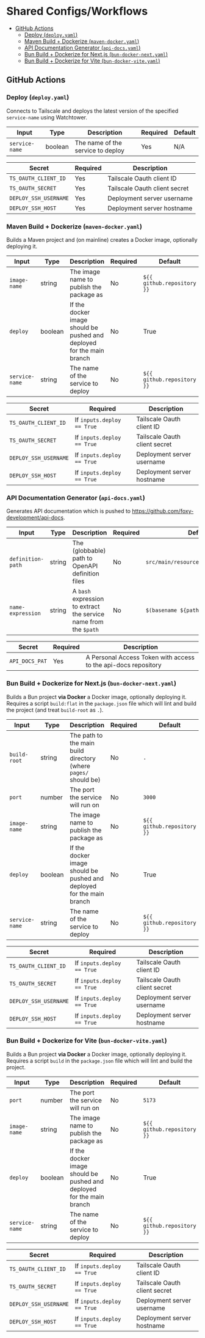 # Shared Configs/Workflows

- [GitHub Actions](#github-actions)
  - [Deploy (`deploy.yaml`)](#deploy-deployyaml)
  - [Maven Build + Dockerize (`maven-docker.yaml`)](#maven-build--dockerize-maven-dockeryaml)
  - [API Documentation Generator (`api-docs.yaml`)](#api-documentation-generator-api-docsyaml)
  - [Bun Build + Dockerize for Next.js (`bun-docker-next.yaml`)](#bun-build--dockerize-for-nextjs-bun-docker-nextyaml)
  - [Bun Build + Dockerize for Vite (`bun-docker-vite.yaml`)](#bun-build--dockerize-for-vite-bun-docker-viteyaml)

## GitHub Actions

### Deploy (`deploy.yaml`)

Connects to Tailscale and deploys the latest version of the specified `service-name` using
Watchtower.

| Input          | Type    | Description                       | Required | Default |
| -------------- | ------- | --------------------------------- | -------- | ------- |
| `service-name` | boolean | The name of the service to deploy | Yes      | N/A     |

| Secret                | Required | Description                   |
| --------------------- | -------- | ----------------------------- |
| `TS_OAUTH_CLIENT_ID`  | Yes      | Tailscale Oauth client ID     |
| `TS_OAUTH_SECRET`     | Yes      | Tailscale Oauth client secret |
| `DEPLOY_SSH_USERNAME` | Yes      | Deployment server username    |
| `DEPLOY_SSH_HOST`     | Yes      | Deployment server hostname    |

### Maven Build + Dockerize (`maven-docker.yaml`)

Builds a Maven project and (on mainline) creates a Docker image, optionally deploying it.

| Input          | Type    | Description                                                           | Required | Default                    |
| -------------- | ------- | --------------------------------------------------------------------- | -------- | -------------------------- |
| `image-name`   | string  | The image name to publish the package as                              | No       | `${{ github.repository }}` |
| `deploy`       | boolean | If the docker image should be pushed and deployed for the main branch | No       | True                       |
| `service-name` | string  | The name of the service to deploy                                     | No       | `${{ github.repository }}` |

| Secret                | Required                   | Description                   |
| --------------------- | -------------------------- | ----------------------------- |
| `TS_OAUTH_CLIENT_ID`  | If `inputs.deploy == True` | Tailscale Oauth client ID     |
| `TS_OAUTH_SECRET`     | If `inputs.deploy == True` | Tailscale Oauth client secret |
| `DEPLOY_SSH_USERNAME` | If `inputs.deploy == True` | Deployment server username    |
| `DEPLOY_SSH_HOST`     | If `inputs.deploy == True` | Deployment server hostname    |

### API Documentation Generator (`api-docs.yaml`)

Generates API documentation which is pushed to https://github.com/foxy-development/api-docs.

| Input             | Type   | Description                                                      | Required | Default                              |
| ----------------- | ------ | ---------------------------------------------------------------- | -------- | ------------------------------------ |
| `definition-path` | string | The (globbable) path to OpenAPI definition files                 | No       | `src/main/resources/api/**/api.yaml` |
| `name-expression` | string | A `bash` expression to extract the service name from the `$path` | No       | `$(basename ${path%/api.yaml})`      |

| Secret         | Required | Description                                                    |
| -------------- | -------- | -------------------------------------------------------------- |
| `API_DOCS_PAT` | Yes      | A Personal Access Token with access to the api-docs repository |

### Bun Build + Dockerize for Next.js (`bun-docker-next.yaml`)

Builds a Bun project **via Docker** a Docker image, optionally deploying it. Requires a script
`build:flat` in the `package.json` file which will lint and build the project (and treat
`build-root` as `.`).

| Input          | Type    | Description                                                           | Required | Default                    |
| -------------- | ------- | --------------------------------------------------------------------- | -------- | -------------------------- |
| `build-root`   | string  | The path to the main build directory (where `pages/` should be)       | No       | `.`                        |
| `port`         | number  | The port the service will run on                                      | No       | `3000`                     |
| `image-name`   | string  | The image name to publish the package as                              | No       | `${{ github.repository }}` |
| `deploy`       | boolean | If the docker image should be pushed and deployed for the main branch | No       | True                       |
| `service-name` | string  | The name of the service to deploy                                     | No       | `${{ github.repository }}` |

| Secret                | Required                   | Description                   |
| --------------------- | -------------------------- | ----------------------------- |
| `TS_OAUTH_CLIENT_ID`  | If `inputs.deploy == True` | Tailscale Oauth client ID     |
| `TS_OAUTH_SECRET`     | If `inputs.deploy == True` | Tailscale Oauth client secret |
| `DEPLOY_SSH_USERNAME` | If `inputs.deploy == True` | Deployment server username    |
| `DEPLOY_SSH_HOST`     | If `inputs.deploy == True` | Deployment server hostname    |

### Bun Build + Dockerize for Vite (`bun-docker-vite.yaml`)

Builds a Bun project **via Docker** a Docker image, optionally deploying it. Requires a script
`build` in the `package.json` file which will lint and build the project.

| Input          | Type    | Description                                                           | Required | Default                    |
| -------------- | ------- | --------------------------------------------------------------------- | -------- | -------------------------- |
| `port`         | number  | The port the service will run on                                      | No       | `5173`                     |
| `image-name`   | string  | The image name to publish the package as                              | No       | `${{ github.repository }}` |
| `deploy`       | boolean | If the docker image should be pushed and deployed for the main branch | No       | True                       |
| `service-name` | string  | The name of the service to deploy                                     | No       | `${{ github.repository }}` |

| Secret                | Required                   | Description                   |
| --------------------- | -------------------------- | ----------------------------- |
| `TS_OAUTH_CLIENT_ID`  | If `inputs.deploy == True` | Tailscale Oauth client ID     |
| `TS_OAUTH_SECRET`     | If `inputs.deploy == True` | Tailscale Oauth client secret |
| `DEPLOY_SSH_USERNAME` | If `inputs.deploy == True` | Deployment server username    |
| `DEPLOY_SSH_HOST`     | If `inputs.deploy == True` | Deployment server hostname    |
